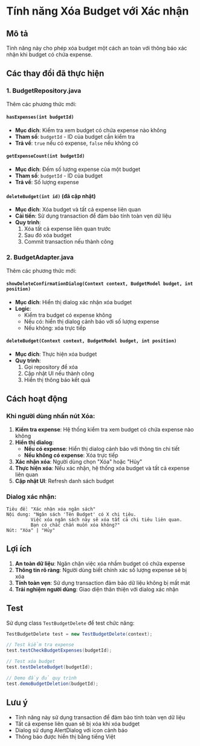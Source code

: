 # Tính năng Xóa Budget với Xác nhận

## Mô tả
Tính năng này cho phép xóa budget một cách an toàn với thông báo xác nhận khi budget có chứa expense.

## Các thay đổi đã thực hiện

### 1. BudgetRepository.java
Thêm các phương thức mới:

#### `hasExpenses(int budgetId)`
- **Mục đích**: Kiểm tra xem budget có chứa expense nào không
- **Tham số**: `budgetId` - ID của budget cần kiểm tra
- **Trả về**: `true` nếu có expense, `false` nếu không có

#### `getExpenseCount(int budgetId)`
- **Mục đích**: Đếm số lượng expense của một budget
- **Tham số**: `budgetId` - ID của budget
- **Trả về**: Số lượng expense

#### `deleteBudget(int id)` (đã cập nhật)
- **Mục đích**: Xóa budget và tất cả expense liên quan
- **Cải tiến**: Sử dụng transaction để đảm bảo tính toàn vẹn dữ liệu
- **Quy trình**:
  1. Xóa tất cả expense liên quan trước
  2. Sau đó xóa budget
  3. Commit transaction nếu thành công

### 2. BudgetAdapter.java
Thêm các phương thức mới:

#### `showDeleteConfirmationDialog(Context context, BudgetModel budget, int position)`
- **Mục đích**: Hiển thị dialog xác nhận xóa budget
- **Logic**:
  - Kiểm tra budget có expense không
  - Nếu có: hiển thị dialog cảnh báo với số lượng expense
  - Nếu không: xóa trực tiếp

#### `deleteBudget(Context context, BudgetModel budget, int position)`
- **Mục đích**: Thực hiện xóa budget
- **Quy trình**:
  1. Gọi repository để xóa
  2. Cập nhật UI nếu thành công
  3. Hiển thị thông báo kết quả

## Cách hoạt động

### Khi người dùng nhấn nút Xóa:

1. **Kiểm tra expense**: Hệ thống kiểm tra xem budget có chứa expense nào không
2. **Hiển thị dialog**:
   - **Nếu có expense**: Hiển thị dialog cảnh báo với thông tin chi tiết
   - **Nếu không có expense**: Xóa trực tiếp
3. **Xác nhận xóa**: Người dùng chọn "Xóa" hoặc "Hủy"
4. **Thực hiện xóa**: Nếu xác nhận, hệ thống xóa budget và tất cả expense liên quan
5. **Cập nhật UI**: Refresh danh sách budget

### Dialog xác nhận:
```
Tiêu đề: "Xác nhận xóa ngân sách"
Nội dung: "Ngân sách 'Tên Budget' có X chi tiêu.
         Việc xóa ngân sách này sẽ xóa tất cả chi tiêu liên quan.
         Bạn có chắc chắn muốn xóa không?"
Nút: "Xóa" | "Hủy"
```

## Lợi ích

1. **An toàn dữ liệu**: Ngăn chặn việc xóa nhầm budget có chứa expense
2. **Thông tin rõ ràng**: Người dùng biết chính xác số lượng expense sẽ bị xóa
3. **Tính toàn vẹn**: Sử dụng transaction đảm bảo dữ liệu không bị mất mát
4. **Trải nghiệm người dùng**: Giao diện thân thiện với dialog xác nhận

## Test

Sử dụng class `TestBudgetDelete` để test chức năng:

```java
TestBudgetDelete test = new TestBudgetDelete(context);

// Test kiểm tra expense
test.testCheckBudgetExpenses(budgetId);

// Test xóa budget
test.testDeleteBudget(budgetId);

// Demo đầy đủ quy trình
test.demoBudgetDeletion(budgetId);
```

## Lưu ý

- Tính năng này sử dụng transaction để đảm bảo tính toàn vẹn dữ liệu
- Tất cả expense liên quan sẽ bị xóa khi xóa budget
- Dialog sử dụng AlertDialog với icon cảnh báo
- Thông báo được hiển thị bằng tiếng Việt
